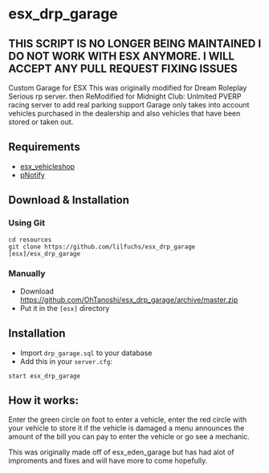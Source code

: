 # esx_drp_garage
## THIS SCRIPT IS NO LONGER BEING MAINTAINED I DO NOT WORK WITH ESX ANYMORE. I WILL ACCEPT ANY PULL REQUEST FIXING ISSUES
Custom Garage for ESX
This was originally modified for Dream Roleplay Serious rp server. then ReModified for Midnight Club: Unlmited PVERP racing server to add real parking support
Garage only takes into account vehicles purchased in the dealership and also vehicles that have been stored or taken out.

## Requirements
* [esx_vehicleshop](https://github.com/ESX-Org/esx_vehicleshop)
* [pNotify](https://github.com/Nick78111/pNotify)


## Download & Installation

### Using Git
```
cd resources
git clone https://github.com/lilfuchs/esx_drp_garage [esx]/esx_drp_garage
```

### Manually
- Download https://github.com/OhTanoshi/esx_drp_garage/archive/master.zip
- Put it in the `[esx]` directory

## Installation
- Import `drp_garage.sql` to your database
- Add this in your `server.cfg`:

```
start esx_drp_garage
```

## How it works:
Enter the green circle on foot to enter a vehicle, enter the red circle with your vehicle to store it if the vehicle is damaged a menu announces the amount of the bill you can pay to enter the vehicle or go see a mechanic.

This was originally made off of esx_eden_garage but has had alot of improments and fixes and will have more to come hopefully.
